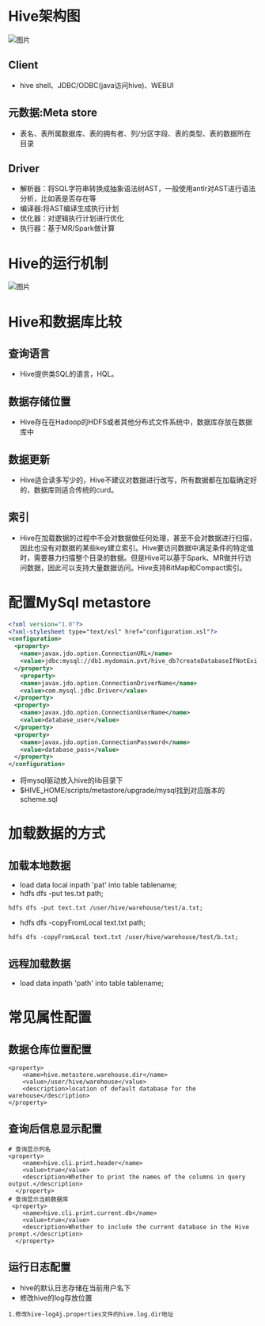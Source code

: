 # Hive架构图 

![图片](https://uploader.shimo.im/f/bsvvnL6jg8gzvrMQ.png!thumbnail)

## Client 


* hive shell、JDBC/ODBC(java访问hive)、WEBUI 
## 元数据:Meta store 


* 表名、表所属数据库、表的拥有者、列/分区字段、表的类型、表的数据所在目录 
## Driver 


* 解析器：将SQL字符串转换成抽象语法树AST，一般使用antlr对AST进行语法分析，比如表是否存在等 
* 编译器:将AST编译生成执行计划 
* 优化器：对逻辑执行计划进行优化 
* 执行器：基于MR/Spark做计算 
# Hive的运行机制 

![图片](https://uploader.shimo.im/f/gBD9rs2oeDjRwgDR.png!thumbnail)

# Hive和数据库比较 

## 查询语言 


* Hive提供类SQL的语言，HQL。 
## 数据存储位置 


* Hive存在在Hadoop的HDFS或者其他分布式文件系统中，数据库存放在数据库中 
## 数据更新 


* Hive适合读多写少的，Hive不建议对数据进行改写，所有数据都在加载确定好的，数据库则适合传统的curd。 
## 索引 


* Hive在加载数据的过程中不会对数据做任何处理，甚至不会对数据进行扫描，因此也没有对数据的某些key建立索引。Hive要访问数据中满足条件的特定值时，需要暴力扫描整个目录的数据。但是Hive可以基于Spark、MR做并行访问数据，因此可以支持大量数据访问。Hive支持BitMap和Compact索引。 
# 配置MySql metastore 

```xml
<?xml version="1.0"?> 
<?xml-stylesheet type="text/xsl" href="configuration.xsl"?> 
<configuration> 
　<property> 
　　<name>javax.jdo.option.ConnectionURL</name> 
　　<value>jdbc:mysql://db1.mydomain.pvt/hive_db?createDatabaseIfNotExist=true</value> 
　</property> 
　　<property> 
　　<name>javax.jdo.option.ConnectionDriverName</name> 
　　<value>com.mysql.jdbc.Driver</value> 
　</property> 
　<property> 
　　<name>javax.jdo.option.ConnectionUserName</name> 
　　<value>database_user</value> 
　</property> 
　<property> 
　　<name>javax.jdo.option.ConnectionPassword</name> 
　　<value>database_pass</value> 
　</property> 
</configuration> 
```

* 将mysql驱动放入hive的lib目录下 
* $HIVE_HOME/scripts/metastore/upgrade/mysql找到对应版本的scheme.sql 
# 加载数据的方式 

## 加载本地数据 


* load data local inpath 'pat' into table tablename; 
* hdfs dfs -put tes.txt path; 
```plain
hdfs dfs -put text.txt /user/hive/warehouse/test/a.txt;  
```

* hdfs dfs -copyFromLocal text.txt path; 
```shell
hdfs dfs -copyFromLocal text.txt /user/hive/warehouse/test/b.txt; 
```
## 远程加载数据 


* load data inpath 'path' into table tablename; 
# 常见属性配置 

## 数据仓库位置配置 

```plain
<property> 
    <name>hive.metastore.warehouse.dir</name> 
    <value>/user/hive/warehouse</value> 
    <description>location of default database for the warehouse</description> 
</property> 
```
## 查询后信息显示配置 

```plain
# 查询显示列名 
<property> 
    <name>hive.cli.print.header</name> 
    <value>true</value> 
    <description>Whether to print the names of the columns in query output.</description> 
  </property> 
# 查询显示当前数据库 
 <property> 
    <name>hive.cli.print.current.db</name> 
    <value>true</value> 
    <description>Whether to include the current database in the Hive prompt.</description> 
  </property> 
```
## 运行日志配置 


* hive的默认日志存储在当前用户名下 
* 修改hive的log存放位置 
```plain
1.修改hive-log4j.properties文件的hive.log.dir地址 
```
